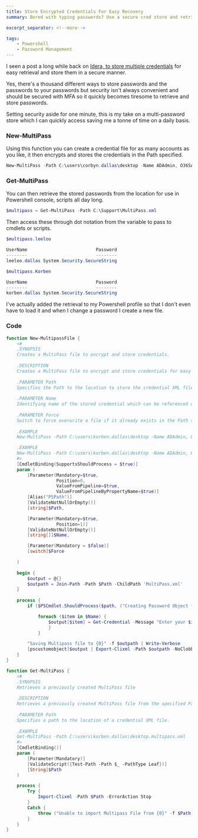 ```yaml
---
title: Store Encrypted Credentials For Easy Recovery
summary: Bored with typing passwords? Use a secure cred store and retrieve them easily.

excerpt_separator: <!--more-->

tags:
    - Powershell
    - Password Management
---
```


I seen a post a long while back on [Idera, to store multiple credentials](http://community.idera.com/powershell/powertips/b/tips/posts/multipass-securely-storing-multiple-credentials) for easy retrieval and store them in a secure manner.

Yes, there's a thousand different ways to store passwords and the passwords to your passwords but security isn't always convenient and should be secured with MFA so it quickly becomes tiresome to retrieve and store passwords.

Setting security aside for one minute, this is my take on a multi-password store which I can quickly access saving me a tonne of time on a daily basis.

<!--more-->

### New-MultiPass

Using this function you can create a credential file for as many accounts as you like, it then encrypts and stores the credentials in the Path specified.

```powershell
New-MultiPass -Path C:\users\corbyn.dallas\desktop -Name ADAdmin, O365Admin, Other
```

### Get-MultiPass

You can then retrieve the stored passwords from the location for use in Powershell console, scripts all day long.

```powershell
$multipass = Get-MultiPass -Path C:\Support\MultiPass.xml
```
Then access these through dot notation from the variable to pass to cmdlets or scripts.

```powershell
$multipass.leeloo

UserName                          Password
--------                          --------
leeloo.dallas System.Security.SecureString
```

```powershell
$multipass.Korben

UserName                          Password
--------                          --------
korben.dallas System.Security.SecureString
```

I've actually added the retrieval to my Powershell profile so that I don't even have to load it and when I change a password I create a new file.


### Code

```powershell
function New-MultipassFile {
    <#
    .SYNOPSIS
    Creates a MultiPass file to encrypt and store credentials.
    
    .DESCRIPTION
    Creates a MultiPass file to encrypt and store credentials for easy retrieval using Get-MultiPass.
    
    .PARAMETER Path
    Specifies the Path to the location to store the credential XML file.
    
    .PARAMETER Name
    Identifying name of the stored credential which can be referenced during retrieval.
    
    .PARAMETER Force
    Switch to force overwrite a file if it already exists in the Path specified.
    
    .EXAMPLE
    New-MultiPass -Path C:\users\korben.dallas\desktop -Name ADAdmin, O365Admin, Other

    .EXAMPLE
    New-MultiPass -Path C:\users\korben.dallas\desktop -Name ADAdmin, O365Admin, Other -Force
    #>
    [CmdletBinding(SupportsShouldProcess = $true)]
    param (
        [Parameter(Mandatory=$true,
                   Position=0,
                   ValueFromPipeline=$true,
                   ValueFromPipelineByPropertyName=$true)]
        [Alias("PSPath")]
        [ValidateNotNullOrEmpty()]
        [string]$Path,

        [Parameter(Mandatory=$true,
                   Position=1)]
        [ValidateNotNullOrEmpty()]
        [string[]]$Name,

        [Parameter(Mandatory = $false)]
        [switch]$Force

    )
    
    begin {
        $output = @{}
        $outpath = Join-Path -Path $Path -ChildPath 'MultiPass.xml'
    }
    
    process {
        if ($PSCmdlet.ShouldProcess($path, ("Creating Password Object for $Environment"))) {

            foreach ($item in $Name) {
                $output[$item] = Get-Credential -Message "Enter your $item Password"
                }
            }

        "Saving Multipass file to {0}" -f $outpath | Write-Verbose
        [pscustomobject]$output | Export-Clixml -Path $outpath -NoClobber:$(-not $Force)
    }
}

function Get-MultiPass {
    <#
    .SYNOPSIS
    Retrieves a previously created MultiPass file
    
    .DESCRIPTION
    Retrieves a previously created MultiPass file from the specified Path
    
    .PARAMETER Path
    Specifies a path to the location of a credential XML file.
    
    .EXAMPLE
    Get-MultiPass -Path C:\users\korben.dallas\desktop.multipass.xml
    #>
    [CmdletBinding()]
    param (
        [Parameter(Mandatory)]
        [ValidateScript({Test-Path -Path $_ -PathType Leaf})]
        [String]$Path
    )

    process {
        Try {
            Import-Clixml -Path $Path -ErrorAction Stop
        }
        Catch {
            throw ("Unable to import Multipass File from {0}" -f $Path)
        }
    }
}

```

